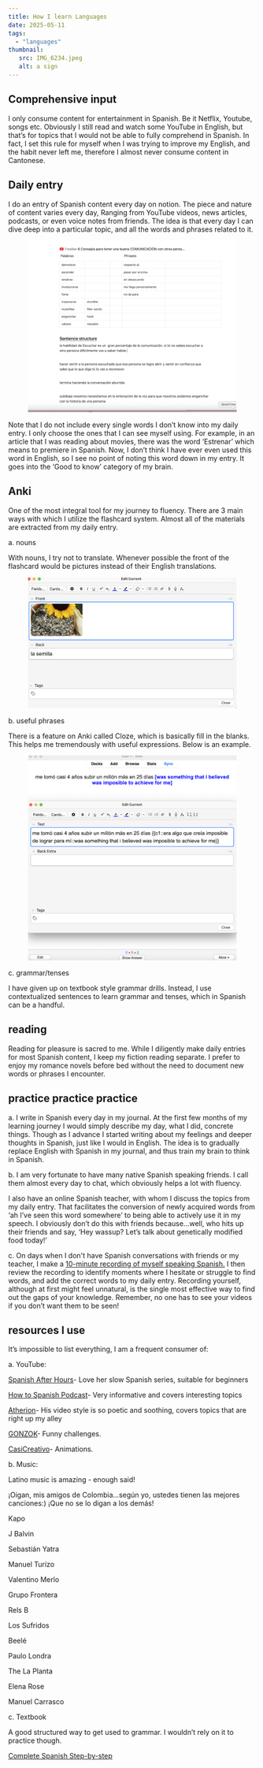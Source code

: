 ```yaml
---
title: How I learn Languages
date: 2025-05-11
tags:
  - "languages"
thumbnail: 
   src: IMG_6234.jpeg 
   alt: a sign 
---
```

<h2> Comprehensive input</h2>

I only consume content for entertainment in Spanish. Be it Netflix, Youtube, songs etc. Obviously I still read and watch some YouTube in English, but that’s for topics that I would not be able to fully comprehend in Spanish. 
In fact, I set this rule for myself when I was trying to improve my English, and the habit never left me, therefore I almost never consume content in Cantonese. 

<h2> Daily entry</h2>

I do an entry of Spanish content every day on notion. The piece and nature of content varies every day, Ranging from YouTube videos, news articles, podcasts, or even voice notes from friends. The idea is that every day I can dive deep into a particular topic, and all the words and phrases related to it.

<figure>

  <img
    src="dailyentry.png"
    alt="Anki example" />

</figure>

Note that I do not include every single words I don’t know into my daily entry. I only choose the ones that I can see myself using. For example, in an article that I was reading about movies, there was the word ‘Estrenar’ which means to premiere in Spanish. Now, I don’t think I have ever even used this word in English, so I see no point of noting this word down in my entry. It goes into the ‘Good to know’  category of my brain. 

<h2> Anki</h2>

One of the most integral tool for my journey to fluency. There are 3 main ways with which I utilize the flashcard system. Almost all of the materials are extracted from my daily entry.

a. nouns

With nouns, I try not to translate. Whenever possible the front of the flashcard would be pictures instead of their English translations.
<figure>

  <img
    src="semilla.png"
    alt="Anki example" />

</figure>

b. useful phrases

There is a feature on Anki called Cloze, which is basically fill in the blanks. This helps me tremendously with useful expressions. Below is an example.
<figure>

  <img
    src="ankiexp.png"
    alt="Anki example" />

</figure>
c. grammar/tenses

I have given up on textbook style grammar drills. Instead, I use contextualized sentences to learn grammar and tenses, which in Spanish can be a handful. 

<h2>reading</h2>

Reading for pleasure is sacred to me. While I diligently make daily entries for most Spanish content, I keep my fiction reading separate. I prefer to enjoy my romance novels before bed without the need to document new words or phrases I encounter.

<h2> practice practice practice</h2>

a. I write in Spanish every day in my journal. At the first few months of my learning journey I would simply describe my day, what I did, concrete things. Though as I advance I started writing about my feelings and deeper thoughts in Spanish, just like I would in English. The idea is to gradually replace English with Spanish  in my journal, and thus train my brain to think in Spanish.

b. I am very fortunate to have many native Spanish speaking friends. I call them almost every day to chat, which obviously helps a lot with fluency.

I also have an online Spanish teacher, with whom I discuss the topics from my daily entry. That facilitates the conversion of newly acquired words from ‘ah I’ve seen this word somewhere’ to being able to actively use it in my speech. I obviously don’t do this with friends because…well, who hits up their friends and say, ‘Hey wassup? Let’s talk about genetically modified food today!’

c. On days when I don't have Spanish conversations with friends or my teacher, I make a <a  class="link" href="https://youtu.be/p1ngKadnOg4">10-minute recording of myself speaking Spanish.</a> I then review the recording to identify moments where I hesitate or struggle to find words, and add the correct words to my daily entry. Recording yourself, although at first might feel unnatural, is the single most effective way to find out the gaps of your knowledge. Remember, no one has to see your videos if you don’t want them to be seen!

<h2>resources I use</h2>

It’s impossible to list everything, I am a frequent consumer of:

a. YouTube:

<a class="link" href="https://www.youtube.com/@spanishafterhours" >Spanish After Hours</a>- Love her slow Spanish series, suitable for beginners

<a class="link" href="https://www.youtube.com/@HowtoSpanishOfficial">How to Spanish Podcast</a>- Very informative and covers interesting topics

<a class="link" href="https://www.youtube.com/@atherion" >Atherion</a>- His video style is so poetic and soothing, covers topics that are right up my alley

<a class="link" href="https://www.youtube.com/@ElGonzok" >GONZOK</a>- Funny challenges. 

<a class="link" href=" https://www.youtube.com/results?search_query=casi+creativo" > CasiCreativo</a>- Animations. 

b. Music:

 Latino music is amazing - enough said!

¡Oigan, mis amigos de Colombia…según yo, ustedes tienen las mejores canciones:) ¡Que no se lo digan a los demás!

Kapo

J Balvin

Sebastián Yatra

Manuel Turízo

Valentino Merlo

Grupo Frontera

Rels B

Los Sufridos

Beelé

Paulo Londra

The La Planta

Elena Rose

Manuel Carrasco

c. Textbook

A good structured way to get used to grammar. I wouldn’t rely on it to practice though.

<a class="link" href="https://www.goodreads.com/book/show/32282810-complete-spanish-step-by-step" > Complete Spanish Step-by-step</a>